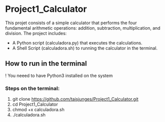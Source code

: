 # Project1_Calculator
This projet consists of a simple calculator that performs the four fundamental arithmetic operations: addition, subtraction, multiplication, and division. The project includes:
- A Python script (calculadora.py) that executes the calculations.
- A Shell Script (calculadora.sh) to running the calculator in the terminal.
## How to run in the terminal
! You neeed to have Python3 installed on the system

### Steps on the terminal:
1. git clone https://github.com/taisjunges/Project1_Calculator.git
2. cd Project1_Calculator
3. chmod +x calculadora.sh
4. ./calculadora.sh
